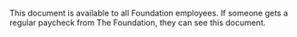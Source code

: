 This document is available to all Foundation employees. If someone gets a regular paycheck from The Foundation, they can see this document.